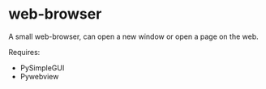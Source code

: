 # web-browser

A small web-browser, can open a new window or open a page on the web.

Requires: 
- PySimpleGUI
- Pywebview
